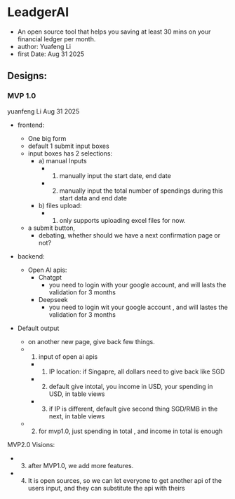 # LeadgerAI
- An open source tool that helps you saving at least 30 mins on your financial ledger per month. 
- author: Yuafeng Li
- first Date: Aug 31 2025



## Designs: 

### MVP 1.0 
yuanfeng Li
Aug 31 2025

- frontend:
  - One big form
  - default 1 submit input boxes
  - input boxes has 2 selections: 
    - a) manual Inputs
      - 1. manually input the start date, end date
      - 2. manually input the total number of spendings during this start data and end date
    - b) files upload:
      - 1. only supports uploading excel files for now.
  - a submit button, 
    - debating, whether should we have a next confirmation page or not?


- backend: 
  - Open AI apis: 
    - Chatgpt
      - you need to login with your google account, and will lasts the validation for 3 months
    - Deepseek
      - you need to login wit your google account , and will lastes the validation for 3 months


- Default output
  - on another new page, give back few things. 
  - 1) input of open ai apis
    - 1) IP location: if Singapre, all dollars need to give back like SGD
    - 2) default give intotal, you income in USD, your spending in USD, in table views
    - 3) if IP is different, default give second thing SGD/RMB in the next, in table views
  - 2) for mvp1.0, just spending in total , and income in total is enough

MVP2.0 Visions: 
  - 3) after MVP1.0, we add more features. 
  - 4) It is open sources, so we can let everyone to get another api of the users input, and they can substitute the api with theirs